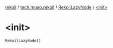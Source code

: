 [rekoil](../../index.md) / [tech.muso.rekoil](../index.md) / [RekoilLazyNode](index.md) / [&lt;init&gt;](./-init-.md)

# &lt;init&gt;

`RekoilLazyNode()`